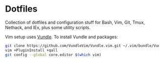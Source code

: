 Dotfiles
========

Collection of dotfiles and configuration stuff for Bash, Vim, Git, Tmux, Nethack, and IEx, plus some utility scripts.

Vim setup uses [Vundle](https://github.com/VundleVim/Vundle.vim). To install Vundle and packages:

```sh
git clone https://github.com/VundleVim/Vundle.vim.git ~/.vim/bundle/Vundle.vim
vim +PluginInstall +qall
git config --global core.editor $(which vim)
```
